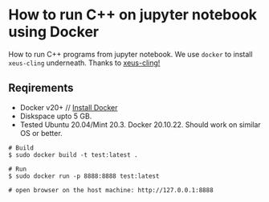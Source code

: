 # How to run C++ on jupyter notebook using Docker 

How to run C++ programs from jupyter notebook. We use `docker` to install 
`xeus-cling` underneath. Thanks to [xeus-cling!](https://github.com/jupyter-xeus/xeus-cling)

## Reqirements
- Docker v20+ // [Install Docker](https://mrprajesh.co.in/blog/install-docker-on-linux.html)
- Diskspace upto 5 GB.
- Tested Ubuntu 20.04/Mint 20.3. Docker 20.10.22. Should work on similar OS or better.

```
# Build
$ sudo docker build -t test:latest .  

# Run
$ sudo docker run -p 8888:8888 test:latest

# open browser on the host machine: http://127.0.0.1:8888

```

